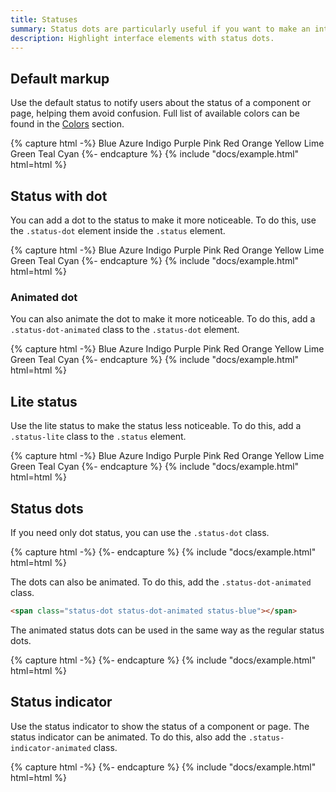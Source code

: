 ```yaml
---
title: Statuses
summary: Status dots are particularly useful if you want to make an interface element more noticeable regardless of limited space.
description: Highlight interface elements with status dots.
---
```


## Default markup

Use the default status to notify users about the status of a component or page, helping them avoid confusion. Full list of available colors can be found in the [Colors](/ui/base/colors) section.

{% capture html -%}
<span class="status status-blue">Blue</span>
<span class="status status-azure">Azure</span>
<span class="status status-indigo">Indigo</span>
<span class="status status-purple">Purple</span>
<span class="status status-pink">Pink</span>
<span class="status status-red">Red</span>
<span class="status status-orange">Orange</span>
<span class="status status-yellow">Yellow</span>
<span class="status status-lime">Lime</span>
<span class="status status-green">Green</span>
<span class="status status-teal">Teal</span>
<span class="status status-cyan">Cyan</span>
{%- endcapture %}
{% include "docs/example.html" html=html %}


## Status with dot

You can add a dot to the status to make it more noticeable. To do this, use the `.status-dot` element inside the `.status` element.

{% capture html -%}
<span class="status status-blue">
  <span class="status-dot"></span>
  Blue
</span>
<span class="status status-azure">
  <span class="status-dot"></span>
  Azure
</span>
<span class="status status-indigo">
  <span class="status-dot"></span>
  Indigo
</span>
<span class="status status-purple">
  <span class="status-dot"></span>
  Purple
</span>
<span class="status status-pink">
  <span class="status-dot"></span>
  Pink
</span>
<span class="status status-red">
  <span class="status-dot"></span>
  Red
</span>
<span class="status status-orange">
  <span class="status-dot"></span>
  Orange
</span>
<span class="status status-yellow">
  <span class="status-dot"></span>
  Yellow
</span>
<span class="status status-lime">
  <span class="status-dot"></span>
  Lime
</span>
<span class="status status-green">
  <span class="status-dot"></span>
  Green
</span>
<span class="status status-teal">
  <span class="status-dot"></span>
  Teal
</span>
<span class="status status-cyan">
  <span class="status-dot"></span>
  Cyan
</span>
{%- endcapture %}
{% include "docs/example.html" html=html %}

### Animated dot

You can also animate the dot to make it more noticeable. To do this, add a `.status-dot-animated` class to the `.status-dot` element.

{% capture html -%}
<span class="status status-blue">
  <span class="status-dot status-dot-animated"></span>
  Blue
</span>
<span class="status status-azure">
  <span class="status-dot status-dot-animated"></span>
  Azure
</span>
<span class="status status-indigo">
  <span class="status-dot status-dot-animated"></span>
  Indigo
</span>
<span class="status status-purple">
  <span class="status-dot status-dot-animated"></span>
  Purple
</span>
<span class="status status-pink">
  <span class="status-dot status-dot-animated"></span>
  Pink
</span>
<span class="status status-red">
  <span class="status-dot status-dot-animated"></span>
  Red
</span>
<span class="status status-orange">
  <span class="status-dot status-dot-animated"></span>
  Orange
</span>
<span class="status status-yellow">
  <span class="status-dot status-dot-animated"></span>
  Yellow
</span>
<span class="status status-lime">
  <span class="status-dot status-dot-animated"></span>
  Lime
</span>
<span class="status status-green">
  <span class="status-dot status-dot-animated"></span>
  Green
</span>
<span class="status status-teal">
  <span class="status-dot status-dot-animated"></span>
  Teal
</span>
<span class="status status-cyan">
  <span class="status-dot status-dot-animated"></span>
  Cyan
</span>
{%- endcapture %}
{% include "docs/example.html" html=html %}

## Lite status

Use the lite status to make the status less noticeable. To do this, add a `.status-lite` class to the `.status` element.

{% capture html -%}
<span class="status status-blue status-lite">
  <span class="status-dot"></span>
  Blue
</span>
<span class="status status-azure status-lite">
  <span class="status-dot"></span>
  Azure
</span>
<span class="status status-indigo status-lite">
  <span class="status-dot"></span>
  Indigo
</span>
<span class="status status-purple status-lite">
  <span class="status-dot"></span>
  Purple
</span>
<span class="status status-pink status-lite">
  <span class="status-dot"></span>
  Pink
</span>
<span class="status status-red status-lite">
  <span class="status-dot"></span>
  Red
</span>
<span class="status status-orange status-lite">
  <span class="status-dot"></span>
  Orange
</span>
<span class="status status-yellow status-lite">
  <span class="status-dot"></span>
  Yellow
</span>
<span class="status status-lime status-lite">
  <span class="status-dot"></span>
  Lime
</span>
<span class="status status-green status-lite">
  <span class="status-dot"></span>
  Green
</span>
<span class="status status-teal status-lite">
  <span class="status-dot"></span>
  Teal
</span>
<span class="status status-cyan status-lite">
  <span class="status-dot"></span>
  Cyan
</span>
{%- endcapture %}
{% include "docs/example.html" html=html %}

## Status dots

If you need only dot status, you can use the `.status-dot` class.

{% capture html -%}
<span class="status-dot status-blue"></span>
<span class="status-dot status-azure"></span>
<span class="status-dot status-indigo"></span>
<span class="status-dot status-purple"></span>
<span class="status-dot status-pink"></span>
<span class="status-dot status-red"></span>
<span class="status-dot status-orange"></span>
<span class="status-dot status-yellow"></span>
<span class="status-dot status-lime"></span>
<span class="status-dot status-green"></span>
<span class="status-dot status-teal"></span>
<span class="status-dot status-cyan"></span>
{%- endcapture %}
{% include "docs/example.html" html=html %}

The dots can also be animated. To do this, add the `.status-dot-animated` class.

```html
<span class="status-dot status-dot-animated status-blue"></span>
```

The animated status dots can be used in the same way as the regular status dots. 

{% capture html -%}
<span class="status-dot status-dot-animated status-blue"></span>
<span class="status-dot status-dot-animated status-azure"></span>
<span class="status-dot status-dot-animated status-indigo"></span>
<span class="status-dot status-dot-animated status-purple"></span>
<span class="status-dot status-dot-animated status-pink"></span>
<span class="status-dot status-dot-animated status-red"></span>
<span class="status-dot status-dot-animated status-orange"></span>
<span class="status-dot status-dot-animated status-yellow"></span>
<span class="status-dot status-dot-animated status-lime"></span>
<span class="status-dot status-dot-animated status-green"></span>
<span class="status-dot status-dot-animated status-teal"></span>
<span class="status-dot status-dot-animated status-cyan"></span>
{%- endcapture %}
{% include "docs/example.html" html=html %}

## Status indicator

Use the status indicator to show the status of a component or page. The status indicator can be animated. To do this, also add the `.status-indicator-animated` class.

{% capture html -%}
<span class="status-indicator status-blue status-indicator-animated">
  <span class="status-indicator-circle"></span>
  <span class="status-indicator-circle"></span>
  <span class="status-indicator-circle"></span>
</span>
<span class="status-indicator status-azure status-indicator-animated">
  <span class="status-indicator-circle"></span>
  <span class="status-indicator-circle"></span>
  <span class="status-indicator-circle"></span>
</span>
<span class="status-indicator status-indigo status-indicator-animated">
  <span class="status-indicator-circle"></span>
  <span class="status-indicator-circle"></span>
  <span class="status-indicator-circle"></span>
</span>
<span class="status-indicator status-purple status-indicator-animated">
  <span class="status-indicator-circle"></span>
  <span class="status-indicator-circle"></span>
  <span class="status-indicator-circle"></span>
</span>
<span class="status-indicator status-pink status-indicator-animated">
  <span class="status-indicator-circle"></span>
  <span class="status-indicator-circle"></span>
  <span class="status-indicator-circle"></span>
</span>
<span class="status-indicator status-red status-indicator-animated">
  <span class="status-indicator-circle"></span>
  <span class="status-indicator-circle"></span>
  <span class="status-indicator-circle"></span>
</span>
<span class="status-indicator status-orange status-indicator-animated">
  <span class="status-indicator-circle"></span>
  <span class="status-indicator-circle"></span>
  <span class="status-indicator-circle"></span>
</span>
<span class="status-indicator status-yellow status-indicator-animated">
  <span class="status-indicator-circle"></span>
  <span class="status-indicator-circle"></span>
  <span class="status-indicator-circle"></span>
</span>
<span class="status-indicator status-lime status-indicator-animated">
  <span class="status-indicator-circle"></span>
  <span class="status-indicator-circle"></span>
  <span class="status-indicator-circle"></span>
</span>
<span class="status-indicator status-green status-indicator-animated">
  <span class="status-indicator-circle"></span>
  <span class="status-indicator-circle"></span>
  <span class="status-indicator-circle"></span>
</span>
<span class="status-indicator status-teal status-indicator-animated">
  <span class="status-indicator-circle"></span>
  <span class="status-indicator-circle"></span>
  <span class="status-indicator-circle"></span>
</span>
<span class="status-indicator status-cyan status-indicator-animated">
  <span class="status-indicator-circle"></span>
  <span class="status-indicator-circle"></span>
  <span class="status-indicator-circle"></span>
</span>
{%- endcapture %}
{% include "docs/example.html" html=html %}
